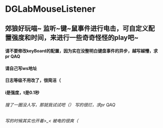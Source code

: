 # DGLabMouseListener
郊狼好玩喵~ 监听~键~鼠事件进行电击，可自定义配置强度和时间，来进行一些奇奇怪怪的play吧~
----
#### 请不要修改keyBoard的配置，因为实在没整明白键盘事件的异步，越写越懵，求pr QAQ

#### 请自己写ws地址

#### 日志等级不用改了，很简洁（

#### i是强度，t是0.1秒

###### 搜了一圈没人写，那就我试试吧（） 写的很烂，求pr QAQ

###### 写的时候其实也开着>_< 被电的很爽（
